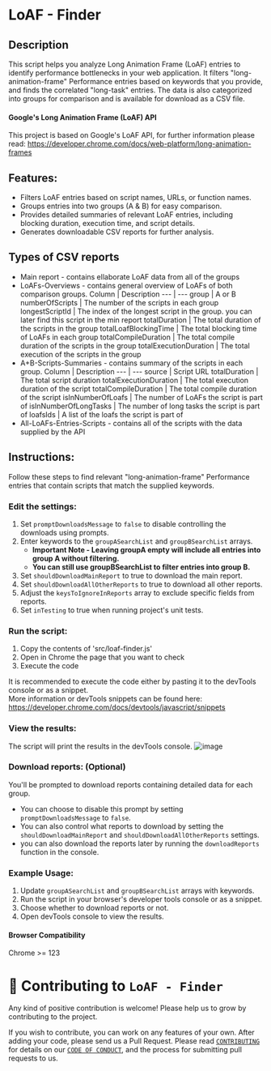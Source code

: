 # LoAF - Finder
## Description
This script helps you analyze Long Animation Frame (LoAF) entries to identify performance bottlenecks in your web application.
It filters "long-animation-frame" Performance entries based on keywords that you provide, and finds the correlated "long-task" entries.
The data is also categorized into groups for comparison and is available for download as a CSV file.

#### Google's Long Animation Frame (LoAF) API
This project is based on Google's LoAF API, for further information please read:
https://developer.chrome.com/docs/web-platform/long-animation-frames

## Features:
- Filters LoAF entries based on script names, URLs, or function names.
- Groups entries into two groups (A & B) for easy comparison.
- Provides detailed summaries of relevant LoAF entries, including blocking duration, execution time, and script details.
- Generates downloadable CSV reports for further analysis.

## Types of CSV reports
- Main report - contains ellaborate LoAF data from all of the groups
- LoAFs-Overviews - contains general overview of LoAFs of both comparison groups.
  Column | Description 
  --- | --- 
  group | A or B
  numberOfScripts | The number of the scripts in each group
  longestScriptId | The index of the longest script in the group. you can later find this script in the min report 
  totalDuration | The total duration of the scripts in the group
  totalLoafBlockingTime | The total blocking time of LoAFs in each group
  totalCompileDuration | The total compile duration of the scripts in the group
  totalExecutionDuration | The total execution of the scripts in the group 
- A+B-Scripts-Summaries - contains summary of the scripts in each group.
  Column | Description 
  --- | --- 
  source |  Script URL
  totalDuration | The total script duration
  totalExecutionDuration | The total execution duration of the script
  totalCompileDuration | The total compile duration of the script
  isInNumberOfLoafs | The number of LoAFs the script is part of
  isInNumberOfLongTasks | The number of long tasks the script is part of
  loafsIds | A list of the loafs the script is part of
- All-LoAFs-Entries-Scripts - contains all of the scripts with the data supplied by the API
  

## Instructions:
Follow these steps to find relevant "long-animation-frame" Performance entries that contain scripts that match the supplied keywords.

### Edit the settings:
1. Set `promptDownloadsMessage` to `false` to disable controlling the downloads using prompts.
2. Enter keywords to the `groupASearchList` and `groupBSearchList` arrays.
   * **Important Note - Leaving groupA empty will include all entries into group A without filtering.**
   * **You can still use groupBSearchList to filter entries into group B.**
3. Set `shouldDownloadMainReport` to true to download the main report.
4. Set `shouldDownloadAllOtherReports` to true to download all other reports.
5. Adjust the `keysToIgnoreInReports` array to exclude specific fields from reports.
6. Set `inTesting` to true when running project's unit tests.

### Run the script:
1. Copy the contents of 'src/loaf-finder.js'
2. Open in Chrome the page that you want to check
3. Execute the code

It is recommended to execute the code either by pasting it to the devTools console or as a snippet.   
More information or devTools snippets can be found here: https://developer.chrome.com/docs/devtools/javascript/snippets

### View the results:
The script will print the results in the devTools console.
![image](https://github.com/BarakKalfa/LoAF-finder/assets/142159033/8b132d3e-b377-4c80-904f-819640bb7bec)

### Download reports: (Optional)
You'll be prompted to download reports containing detailed data for each group.
* You can choose to disable this prompt by setting `promptDownloadsMessage` to `false`.
* You can also control what reports to download by setting the `shouldDownloadMainReport` and `shouldDownloadAllOtherReports` settings.
* you can also download the reports later by running the `downloadReports` function in the console.

### Example Usage:
1. Update `groupASearchList` and `groupBSearchList` arrays with keywords.
2. Run the script in your browser's developer tools console or as a snippet.
3. Choose whether to download reports or not.
4. Open devTools console to view the results.

#### Browser Compatibility
Chrome >= 123

# 🤝 Contributing to `LoAF - Finder`
Any kind of positive contribution is welcome! Please help us to grow by contributing to the project.

If you wish to contribute, you can work on any features of your own. After adding your code, please send us a Pull Request.
Please read [`CONTRIBUTING`](CONTRIBUTING.md) for details on our [`CODE OF CONDUCT`](CODE_OF_CONDUCT.md), and the process for submitting pull requests to us.
